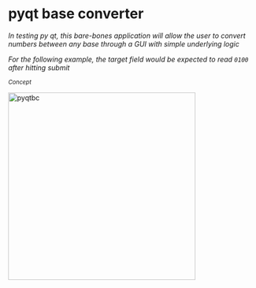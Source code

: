 # pyqt base converter

_In testing py qt, this bare-bones application will allow the user to convert numbers between any base through a GUI with simple underlying logic_

_For the following example, the target field would be expected to read <code>0100</code> after hitting submit_

<sub><i>Concept</i></sub>

<img width="380" alt="pyqtbc" src="https://user-images.githubusercontent.com/75505093/173479409-df470a5b-591b-45ff-bc32-15994e1f24dd.png">
